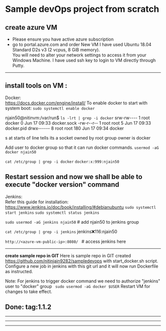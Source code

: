 # Sample devOps project from scratch

**create azure VM**
-------------------------------------------------------------------------------------------------------------------------------
- Please ensure you have active azure subscription 
- go to portal.azure.com and order New VM
I have used Ubuntu 18.04 Standard D2s v3 (2 vcpus, 8 GiB memory).  
You will need to alter your network settings to access it from your Windows Machine. I have used ssh key to login to VM directly through Putty.
-------------------------------------------------------------------------------------------------------------------------------
**install tools on VM** :
-------------------------------------------------------------------------------------------------------------------------------
Docker:  
https://docs.docker.com/engine/install/ 
To enable docker to start with system boot: `sudo systemctl enable docker`

njain50@nitinvm:/var/run$ `ls -lrt | grep -i docker`
srw-rw----  1 root docker    0 Jun 17 09:33 docker.sock
-rw-r--r--  1 root root      5 Jun 17 09:33 docker.pid
drwx------  8 root root    180 Jun 17 09:34 docker

s at starts of line tells its a socket owned by root
group owner is docker

Add user to docker group so that it can run docker commands. 
`usermod -aG docker njain50`

`cat /etc/group | grep -i docker`
`docker:x:999:njain50`

Restart session and now we shall be able to execute "docker version" command
-------------------------------------------------------------------------------------------------------------------------------
Jenkins:  
Refer this guide for installation: https://www.jenkins.io/doc/book/installing/#debianubuntu
`sudo systemctl start jenkins`
`sudo systemctl status jenkins`

`sudo usermod -aG jenkins njain50`  # add njain50 to jenkins group

`cat /etc/group | grep -i jenkins`
jenkins:x:116:njain50


`http://<azure-vm-public-ip>:8080/ ` # access jenkins here

-------------------------------------------------------------------------------------------------------------------------------
**create sample repo in GIT**
Here is sample repo in GIT created https://github.com/nitinjain9282/sampledevops with start_docker.sh script. 
Configure a new job in jenkins with this git url  and it will now run Dockerfile as instructed. 

Note: For jenkins to trigger docker command we need to authorize "jenkins" user to "docker" group
      ` sudo usermod -aG docker $USER`
      Restart VM for changes to take effect. 

Done: tag:1.1.2
-------------------------------------------------------------------------------------------------------------------------------

-------------------------------------------------------------------------------------------------------------------------------
 
-------------------------------------------------------------------------------------------------------------------------------

-------------------------------------------------------------------------------------------------------------------------------





